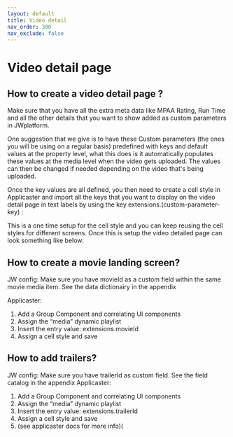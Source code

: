 ```yaml
---
layout: default
title: Video detail
nav_order: 300
nav_exclude: false
---
```


# Video detail page
## How to create a video detail page ?
Make sure that you have all the extra meta data like MPAA Rating, Run Time and all the other details that you want to show added as custom parameters in JWplatform.

One suggestion that we give is to have these Custom parameters (the ones you will be using on a regular basis) predefined with keys and default values at the property level, what this does is it automatically populates these values at the media level when the video gets uploaded. The values can then be changed if needed depending on the video that's being uploaded.

Once the key values are all defined, you then need to create a cell style in Applicaster and import all the keys that you want to display on the video detail page in text labels by using the key extensions.(custom-parameter-key) :

This is a one time setup for the cell style and you can keep reusing the cell styles for different screens. Once this is setup the video detailed page can look something like below:

## How to create a movie landing screen?
JW config: Make sure you have movieId as a custom field within the same movie media item. See the data dictionairy in the appendix

Applicaster:
1. Add a Group Component and correlating UI components
1. Assign the “media” dynamic playlist
1. Insert the entry value: extensions.movieId
1. Assign a cell style and save

## How to add trailers?
JW config: Make sure you have trailerId as custom field. See the field catalog in the appendix
Applicaster:
1. Add a Group Component and correlating UI components
1. Assign the “media” dynamic playlist
1. Insert the entry value: extensions.trailerId
1. Assign a cell style and save
1. (see applicaster docs for more info)(
